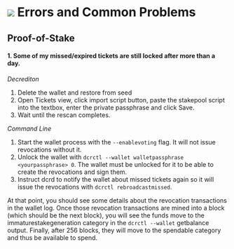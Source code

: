 # <img class="dcr-icon" src="/img/dcr-icons/Questions.svg" /> Errors and Common Problems 

## Proof-of-Stake 

#### 1. Some of my missed/expired tickets are still locked after more than a day. 

*Decrediton*
1. Delete the wallet and restore from seed
2. Open Tickets view, click import script button, paste the stakepool script into the textbox, enter the private passphrase and click Save.
3. Wait until the rescan completes.

*Command Line*
1. Start the wallet process with the `--enablevoting` flag. It will not issue revocations without it.
2. Unlock the wallet with `dcrctl --wallet walletpassphrase <yourpassphrase> 0`. The wallet must be unlocked for it to be able to create the revocations and sign them.
3. Instruct dcrd to notify the wallet about missed tickets again so it will issue the revocations with `dcrctl rebroadcastmissed`.

At that point, you should see some details about the revocation transactions in the wallet log.
Once those revocation transactions are mined into a block (which should be the next block),
you will see the funds move to the immaturestakegeneration category in the `dcrctl --wallet`
getbalance output. Finally, after 256 blocks, they will move to the spendable category and thus be available to spend.
